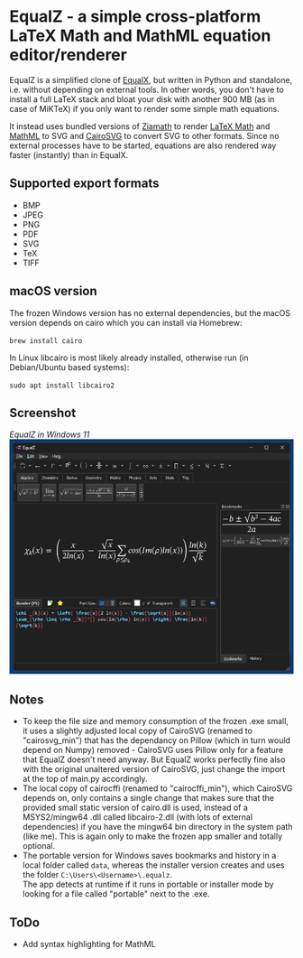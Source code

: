 # EqualZ - a simple cross-platform LaTeX Math and MathML equation editor/renderer
EqualZ is a simplified clone of [EqualX](https://equalx.sourceforge.io/), but written in Python and standalone, i.e. without depending on external tools. In other words, you don't have to install a full LaTeX stack and bloat your disk with another 900 MB (as in case of MiKTeX) if you only want to render some simple math equations. 

It instead uses bundled versions of [Ziamath](https://github.com/cdelker/ziamath) to render [LaTeX Math](https://en.wikipedia.org/wiki/LaTeX) and [MathML](https://en.wikipedia.org/wiki/MathML) to SVG and [CairoSVG](https://cairosvg.org/) to convert SVG to other formats. Since no external processes have to be started, equations are also rendered way faster (instantly) than in EqualX.

## Supported export formats
* BMP
* JPEG
* PNG
* PDF
* SVG
* TeX
* TIFF

## macOS version
The frozen Windows version has no external dependencies, but the macOS version depends on cairo which you can install via Homebrew:

`brew install cairo`

In Linux libcairo is most likely already installed, otherwise run (in Debian/Ubuntu based systems):

`sudo apt install libcairo2`

## Screenshot
*EqualZ in Windows 11*  
![EqualZ in Windows 131](screenshots/equalz_win11.png)

## Notes
* To keep the file size and memory consumption of the frozen .exe small, it uses a slightly adjusted local copy of CairoSVG (renamed to "cairosvg_min") that has the dependancy on Pillow (which in turn would depend on Numpy) removed - CairoSVG uses Pillow only for a feature that EqualZ doesn't need anyway. But EqualZ works perfectly fine also with the original unaltered version of CairoSVG, just change the import at the top of main.py accordingly.
* The local copy of cairocffi (renamed to "cairocffi_min"), which CairoSVG depends on, only contains a single change that makes sure that the provided small static version of cairo.dll is used, instead of a MSYS2/mingw64 .dll called libcairo-2.dll (with lots of external dependencies) if you have the mingw64 bin directory in the system path (like me). This is again only to make the frozen app smaller and totally optional.
* The portable version for Windows saves bookmarks and history in a local folder called `data`, whereas the installer version creates and uses the folder `C:\Users\<Username>\.equalz`.  
The app detects at runtime if it runs in portable or installer mode by looking for a file called "portable" next to the .exe.

## ToDo
* Add syntax highlighting for MathML
